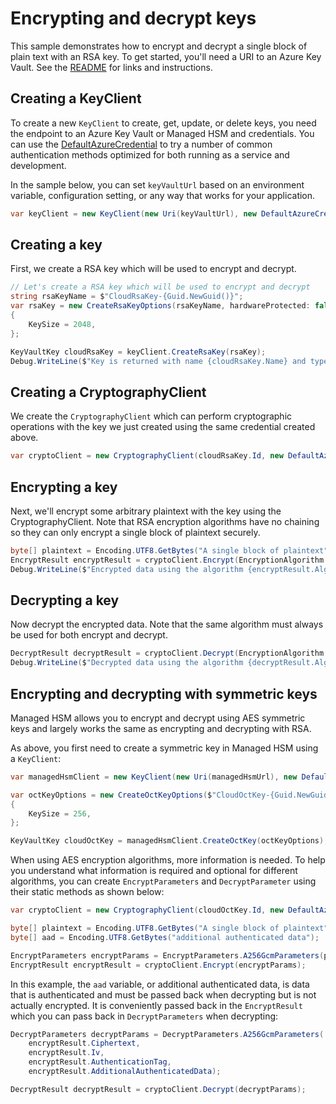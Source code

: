 # Encrypting and decrypt keys

This sample demonstrates how to encrypt and decrypt a single block of plain text with an RSA key.
To get started, you'll need a URI to an Azure Key Vault. See the [README](https://github.com/Azure/azure-sdk-for-net/blob/main/sdk/keyvault/Azure.Security.KeyVault.Keys/README.md) for links and instructions.

## Creating a KeyClient

To create a new `KeyClient` to create, get, update, or delete keys, you need the endpoint to an Azure Key Vault or Managed HSM and credentials.
You can use the [DefaultAzureCredential][DefaultAzureCredential] to try a number of common authentication methods optimized for both running as a service and development.

In the sample below, you can set `keyVaultUrl` based on an environment variable, configuration setting, or any way that works for your application.

```C# Snippet:KeysSample4KeyClient
var keyClient = new KeyClient(new Uri(keyVaultUrl), new DefaultAzureCredential());
```

## Creating a key

First, we create a RSA key which will be used to encrypt and decrypt.

```C# Snippet:KeysSample4CreateKey
// Let's create a RSA key which will be used to encrypt and decrypt
string rsaKeyName = $"CloudRsaKey-{Guid.NewGuid()}";
var rsaKey = new CreateRsaKeyOptions(rsaKeyName, hardwareProtected: false)
{
    KeySize = 2048,
};

KeyVaultKey cloudRsaKey = keyClient.CreateRsaKey(rsaKey);
Debug.WriteLine($"Key is returned with name {cloudRsaKey.Name} and type {cloudRsaKey.KeyType}");
```

## Creating a CryptographyClient

We create the `CryptographyClient` which can perform cryptographic operations with the key we just created using the same credential created above.

```C# Snippet:KeysSample4CryptographyClient
var cryptoClient = new CryptographyClient(cloudRsaKey.Id, new DefaultAzureCredential());
```

## Encrypting a key

Next, we'll encrypt some arbitrary plaintext with the key using the CryptographyClient.
Note that RSA encryption algorithms have no chaining so they can only encrypt a single block of plaintext securely.

```C# Snippet:KeysSample4EncryptKey
byte[] plaintext = Encoding.UTF8.GetBytes("A single block of plaintext");
EncryptResult encryptResult = cryptoClient.Encrypt(EncryptionAlgorithm.RsaOaep256, plaintext);
Debug.WriteLine($"Encrypted data using the algorithm {encryptResult.Algorithm}, with key {encryptResult.KeyId}. The resulting encrypted data is {Convert.ToBase64String(encryptResult.Ciphertext)}");
```

## Decrypting a key

Now decrypt the encrypted data. Note that the same algorithm must always be used for both encrypt and decrypt.

```C# Snippet:KeysSample4DecryptKey
DecryptResult decryptResult = cryptoClient.Decrypt(EncryptionAlgorithm.RsaOaep256, encryptResult.Ciphertext);
Debug.WriteLine($"Decrypted data using the algorithm {decryptResult.Algorithm}, with key {decryptResult.KeyId}. The resulting decrypted data is {Encoding.UTF8.GetString(decryptResult.Plaintext)}");
```

## Encrypting and decrypting with symmetric keys

Managed HSM allows you to encrypt and decrypt using AES symmetric keys and largely works the same as encrypting and decrypting with RSA.

As above, you first need to create a symmetric key in Managed HSM using a `KeyClient`:

```C# Snippet:OctKeysSample4CreateKey
var managedHsmClient = new KeyClient(new Uri(managedHsmUrl), new DefaultAzureCredential());

var octKeyOptions = new CreateOctKeyOptions($"CloudOctKey-{Guid.NewGuid()}")
{
    KeySize = 256,
};

KeyVaultKey cloudOctKey = managedHsmClient.CreateOctKey(octKeyOptions);
```

When using AES encryption algorithms, more information is needed. To help you understand what information is required and optional for different algorithms,
you can create `EncryptParameters` and `DecryptParameter` using their static methods as shown below:

```C# Snippet:OctKeySample4Encrypt
var cryptoClient = new CryptographyClient(cloudOctKey.Id, new DefaultAzureCredential());

byte[] plaintext = Encoding.UTF8.GetBytes("A single block of plaintext");
byte[] aad = Encoding.UTF8.GetBytes("additional authenticated data");

EncryptParameters encryptParams = EncryptParameters.A256GcmParameters(plaintext, aad);
EncryptResult encryptResult = cryptoClient.Encrypt(encryptParams);
```

In this example, the `aad` variable, or additional authenticated data, is data that is authenticated and must be passed back when decrypting but is not actually encrypted.
It is conveniently passed back in the `EncryptResult` which you can pass back in `DecryptParameters` when decrypting:

```C# Snippet:OctKeySample4Decrypt
DecryptParameters decryptParams = DecryptParameters.A256GcmParameters(
    encryptResult.Ciphertext,
    encryptResult.Iv,
    encryptResult.AuthenticationTag,
    encryptResult.AdditionalAuthenticatedData);

DecryptResult decryptResult = cryptoClient.Decrypt(decryptParams);
```

[DefaultAzureCredential]: https://github.com/Azure/azure-sdk-for-net/blob/main/sdk/identity/Azure.Identity/README.md
